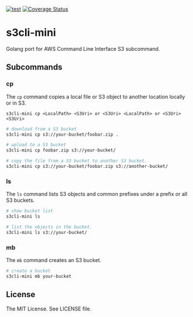 [![test](https://github.com/shogo82148/s3cli-mini/workflows/test/badge.svg?branch=master)](https://github.com/shogo82148/s3cli-mini/actions)
[![Coverage Status](https://coveralls.io/repos/github/shogo82148/s3cli-mini/badge.svg?branch=master)](https://coveralls.io/github/shogo82148/s3cli-mini?branch=master)

# s3cli-mini
Golang port for AWS Command Line Interface S3 subcommand.

## Subcommands

### cp

The `cp` command copies a local file or S3 object to another location locally or in S3.

```
s3cli-mini cp <LocalPath> <S3Uri> or <S3Uri> <LocalPath> or <S3Uri> <S3Uri>
```

```bash
# download from a S3 bucket
s3cli-mini cp s3://your-bucket/foobar.zip .

# upload to a S3 bucket
s3cli-mini cp foobar.zip s3://your-bucket/

# copy the file from a S3 bucket to another S3 bucket.
s3cli-mini cp s3://your-bucket/foobar.zip s3://another-bucket/
```

### ls

The `ls` command lists S3 objects and common prefixes under a prefix or all S3 buckets.

```bash
# show bucket list
s3cli-mini ls

# list the objects in the bucket.
s3cli-mini ls s3://your-bucket/
```

### mb

The `mb` command creates an S3 bucket.

```bash
# create a bucket
s3cli-mini mb your-bucket
```

## License

The MIT License. See LICENSE file.
